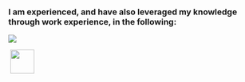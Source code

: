 ### I am experienced, and have also leveraged my knowledge through work experience, in the following:

<img src="https://upload.wikimedia.org/wikipedia/commons/thumb/9/99/Unofficial_JavaScript_logo_2.svg/48px-Unofficial_JavaScript_logo_2.svg.png" >

![]()
<img src="https://www.probytes.net/wp-content/uploads/2019/07/java-logo-vector-768x768.png"  width="48" height="48">























<!--
**PaulAduGyamfi/PaulAduGyamfi** is a ✨ _special_ ✨ repository because its `README.md` (this file) appears on your GitHub profile.

Here are some ideas to get you started:

- 🔭 I’m currently working on ...
- 🌱 I’m currently learning ...
- 👯 I’m looking to collaborate on ...
- 🤔 I’m looking for help with ...
- 💬 Ask me about ...
- 📫 How to reach me: ...
- 😄 Pronouns: ...
- ⚡ Fun fact: ...
-->
